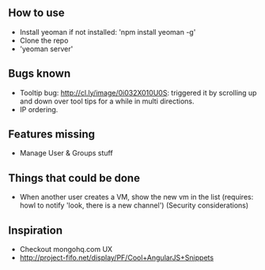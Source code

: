 How to use
----------

- Install yeoman if not installed: 'npm install yeoman -g'
- Clone the repo
- 'yeoman server'


Bugs known
-------------
- Tooltip bug:  http://cl.ly/image/0i032X010U0S: triggered it by scrolling up and down over tool tips for a while in multi directions.
- IP ordering.

Features missing
-------------
- Manage User & Groups stuff


Things that could be done
--------------------------
- When another user creates a VM, show the new vm in the list (requires: howl to notify 'look, there is a new channel')
  (Security considerations)


Inspiration
-----------
- Checkout mongohq.com UX
- http://project-fifo.net/display/PF/Cool+AngularJS+Snippets